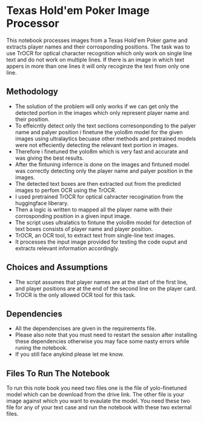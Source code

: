 # Texas Hold'em Poker Image Processor

This notebook processes images from a Texas Hold'em Poker game and extracts player names and their corrosponding positions. The task was to use TrOCR for optical character recognition which only work on single line text and do not work on multiple lines. If there is an image in which text appers in more than one lines it will only recoginze the text from only one line. 

## Methodology

- The solution of the problem will only works if we can get only the detected portion in the images which only represent player name and their position.
- To effeicntly detect only the text sections corresonponding to the palyer name and palyer position i finetune the yolo8m model for the given images using ultralaytics becuase other methods and pretrained models 
   were not effeciently detecting the relevant text portion in images.
- Therefore i finetuned the yolo8m which is very fast and accurate and was giving the best results.
- After the fintuning infernce is done on the images and fintuned model was correctly detecting only the player name and palyer position in the images.
- The detected text boxes are then extracted out from the predicted images to perfom OCR using the TrOCR. 
- I used pretrained TrOCR for optical cahracter recogination from the huggingface liberary.
- Then a logic is written to mapped all the player name with their corrosponding position in a given input image.
- The script uses ultralatics to fintune the yolo8m model for detection of text boxes consists of player name and player position.
- TrOCR, an OCR tool, to extract text from single-line text images. 
- It processes the input image provided for testing the code ouput and extracts relevant information accordingly.

## Choices and Assumptions

- The script assumes that player names are at the start of the first line, and player positions are at the end of the second line on the player card.
- TrOCR is the only allowed OCR tool for this task.

## Dependencies

- All the dependencises are given in the requirements file.
- Please also note that you must need to restart the session after installing these dependencies otherwise you may face some nasty errors while runing the notebook.
- If you still face anykind please let me know.

## Files To Run The Notebook
To run this note book you need two files one is the file of yolo-finetuned model which can be download from the drive link. The other file is your image against which you want to evaulate the model. You need these two file for any of your text case and run the notebook with these two external files.

